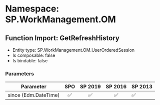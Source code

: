 # Namespace: SP.WorkManagement.OM

## Function Import: GetRefreshHistory

- Entity type: SP.WorkManagement.OM.UserOrderedSession
- Is composable: false
- Is bindable: false

### Parameters

Parameter | SPO | SP 2019 | SP 2016 | SP 2013
----------|:---:|:-------:|:-------:|:-------
since (Edm.DateTime) | ✅ | ✅ | ✅ | ✅
